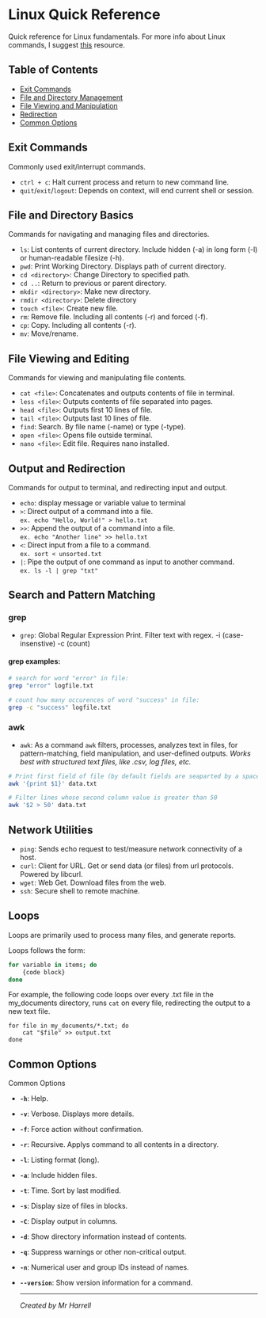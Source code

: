 # **Linux Quick Reference**

Quick reference for Linux fundamentals. For more info about Linux commands, I suggest [this](https://ss64.com/bash/) resource.

## Table of Contents
- [Exit Commands](#exit-commands)
- [File and Directory Management](#file-and-directory)
- [File Viewing and Manipulation](#file-viewing-and-manipulation)
- [Redirection](#redirection)
- [Common Options](#common-options)

## Exit Commands

Commonly used exit/interrupt commands. 

- `ctrl + c`: Halt current process and return to new command line.
- `quit`/`exit`/`logout`: Depends on context, will end current shell or session.

## File and Directory Basics

Commands for navigating and managing files and directories.

- `ls`: List contents of current directory. Include hidden (-a) in long form (-l) or human-readable filesize (-h).
- `pwd`: Print Working Directory. Displays path of current directory.  
- `cd <directory>`: Change Directory to specified path.  
- `cd ..`: Return to previous or parent directory.  
- `mkdir <directory>`: Make new directory.
- `rmdir <directory>`: Delete directory
- `touch <file>`: Create new file.
- `rm`: Remove file. Including all contents (-r) and forced (-f).
- `cp`: Copy. Including all contents (-r).
- `mv`: Move/rename.  

## File Viewing and Editing

Commands for viewing and manipulating file contents.

- `cat <file>`: Concatenates and outputs contents of file in terminal.  
- `less <file>`: Outputs contents of file separated into pages.  
- `head <file>`: Outputs first 10 lines of file.
- `tail <file>`: Outputs last 10 lines of file.
- `find`: Search. By file name (-name) or type (-type).
- `open <file>`: Opens file outside terminal.
- `nano <file>`: Edit file. Requires nano installed.

## Output and Redirection

Commands for output to terminal, and redirecting input and output.

- `echo`: display message or variable value to terminal 
- `>`: Direct output of a command into a file.  
  ```ex. echo "Hello, World!" > hello.txt```
- `>>`: Append the output of a command into a file.  
  ```ex. echo "Another line" >> hello.txt```
- `<`: Direct input from a file to a command.  
  ```ex. sort < unsorted.txt```
- `|`: Pipe the output of one command as input to another command.  
  ```ex. ls -l | grep "txt"```

## Search and Pattern Matching

### grep
- `grep`: Global Regular Expression Print. Filter text with regex. -i (case-insenstive) -c (count)
  
#### grep examples:
```bash
# search for word "error" in file:
grep "error" logfile.txt

# count how many occurences of word "success" in file:
grep -c "success" logfile.txt
```

### awk
- `awk`: As a command `awk` filters, processes, analyzes text in files, for pattern-matching, field manipulation, and user-defined outputs.
*Works best with structured text files, like .csv, log files, etc.*
```bash
# Print first field of file (by default fields are seaparted by a space): 
awk '{print $1}' data.txt

# Filter lines whose second column value is greater than 50 
awk '$2 > 50' data.txt
```

## Network Utilities 

- `ping`: Sends echo request to test/measure network connectivity of a host.
- `curl`: Client for URL. Get or send data (or files) from url protocols. Powered by libcurl.
- `wget`: Web Get. Download files from the web.
- `ssh`: Secure shell to remote machine.

## Loops 

Loops are primarily used to process many files, and generate reports. 

Loops follows the form:
```bash
for variable in items; do
    {code block}
done
```

For example, the following code loops over every .txt file in the my_documents directory, runs `cat` on every file, redirecting the output to a new text file. 
```
for file in my_documents/*.txt; do
    cat "$file" >> output.txt
done
```

## Common Options 

Common Options

- **`-h`**: Help.
- **`-v`**: Verbose. Displays more details.
- **`-f`**: Force action without confirmation.
- **`-r`**: Recursive. Applys command to all contents in a directory.
- **`-l`**: Listing format (long).
- **`-a`**: Include hidden files.
- **`-t`**: Time. Sort by last modified. 
- **`-s`**: Display size of files in blocks.
- **`-C`**: Display output in columns.
- **`-d`**: Show directory information instead of contents.
- **`-q`**: Suppress warnings or other non-critical output.
- **`-n`**: Numerical user and group IDs instead of names.
- **`--version`**: Show version information for a command.

  ----

  *Created by Mr Harrell*
